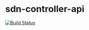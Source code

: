 # sdn-controller-api
[![Build Status](https://travis-ci.com/opensecuritycontroller/sdn-controller-api.svg?token=FzxT1Qx9H6sqEHPcKhqW&branch=0.6)](https://travis-ci.com/opensecuritycontroller/sdn-controller-api)